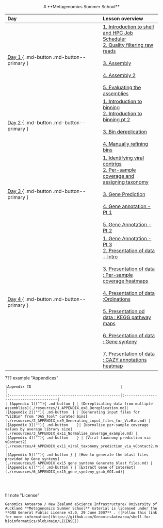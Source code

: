 <center>
# **Metagenomics Summer School**
</center>




|<div style="width:290px"> **Day**</div>                                         | **Lesson overview**                           | 
|:---------------------------------------------------|:---------------------------------------|
|[  Day 1  ](""){ .md-button .md-button--primary }   | [1. Introduction to shell and HPC Job Scheduler](./day1/ex1_bash_and_scheduler.md)<br>[2. Quality filtering raw reads](./day1/ex2_quality_filtering.md)</br><br>[3. Assembly](./day1/ex3_assembly.md)</br><br>[4. Assembly 2](./day1/ex4_assembly.md)</br><br>[5. Evaluating the assemblies](./day1/ex5_evaluating_assemblies.md)</br>                                       |
|[  Day 2  ](""){ .md-button .md-button--primary }   | [1. Introduction to binning](./day2/ex6_initial_binning.md)<br>[2. Introduction to binning pt 2](./day2/ex7_initial_binning.md)</br><br>[3. Bin dereplication](./day2/ex8_bin_dereplication.md)</br><br>[4. Manually refining bins](./day2/ex9_refining_bins.md)</br>                                        |
|[  Day 3  ](""){ .md-button .md-button--primary }   |[1. Identifying viral contrigs](./day3/ex10_viruses.md)<br>[2. Per-sample coverage and assigning taxonomy](./day3/ex11_coverage_and_taxonomy.md)</br><br>[3. Gene Prediction](./day3/ex12_gene_prediction.md)</br><br>[4. Gene annotation - Pt 1](./day3/ex12_gene_prediction.md)</br><br>[5. Gene Annotation - Pt 2](./day3/ex14_gene_annotation_part2.md)</br>                                     |
|[  Day 4  ](""){ .md-button .md-button--primary }   |[1. Gene Annotation - Pt 3](./day4/ex15_gene_annotation_part3.md)<br>[2. Presentation of data - Intro](./day4/ex16a_data_presentation_Intro.md)</br><br>[3. Presentation of data : Per-sample coverage heatmaps](./day4/ex16b_data_presentation_Coverage.md)</br><br>[4. Presentation of data :Ordinations](./day4/ex16c_OPTIONAL_data_presentation_Ordination.md)</br><br>[5. Presentation od data : KEGG pathway maps](./day4/ex16d_data_presentation_KEGG_pathways.md)</br><br>[6. Presentation of data : Gene synteny](./day4/ex16e_data_presentation_Gene_synteny.md)</br><br>[7. Presentation of data : CAZY annotations heatmap](./day4/ex16f_OPTIONAL_data_presentation_CAZy_annotations.md)</br>                                        |




??? example "Appendices"

    |Appendix ID                                         |                        | 
    |:---------------------------------------------------|:---------------------------------------|
    | [Appendix 1](""){ .md-button } | [Dereplicating data from multiple assemblies](./resources/1_APPENDIX_ex8_Dereplication.md)|
    |[Appendix 2](""){ .md-button  } | [Generating input files for "VizBin" from "DAS_Tool" curated bins](./resources/2_APPENDIX_ex9_Generating_input_files_for_VizBin.md) |
    |[Appendix 3](""){ .md-button    }| [Normalise per-sample coverage values by average library size](./resources/3_APPENDIX_ex11_Normalise_coverage_example.md) |
    |[Appendix 4](""){ .md-button    } | [Viral taxonomy prediction via vContact2](./resources/4_APPENDIX_ex11_viral_taxonomy_prediction_via_vContact2.md) |
    |[Appendix 5](""){ .md-button } | [How to generate the blast files provided by Gene synteny](./resources/5_APPENDIX_ex15_gene_synteny_Generate_blast_files.md) |
    |[Appendix 6](""){ .md-button } | [Extract Gene of Interest](./resources/6_APPENDIX_ex15_gene_synteny_grab_GOI.md)|


<br>
<br>

!!! note "License" 

    Genomics Aotearoa / New Zealand eScience Infrastructure/ University of Auckland **Metagenomics Summer School** material is licensed under the **GNU General Public License v3.0, 29 June 2007** . ([Follow this link for more information](https://github.com/GenomicsAotearoa/shell-for-bioinformatics/blob/main/LICENSE))